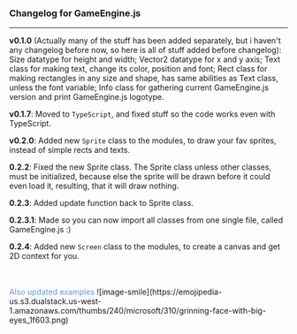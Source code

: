 ### **Changelog for GameEngine.js**
----
**v0.1.0** (Actually many of the stuff has been added separately, but i haven't any changelog before now, so here is all of stuff added before changelog): Size datatype for height and width; Vector2 datatype for x and y axis; Text class for making text, change its color, position and font; Rect class for making rectangles in any size and shape, has same abilities as Text class, unless the font variable; Info class for gathering current GameEngine.js version and print GameEngine.js logotype.

**v0.1.7**: Moved to `TypeScript`, and fixed stuff so the code works even with TypeScript.

**v0.2.0**: Added new `Sprite` class to the modules, to draw your fav sprites, instead of simple rects and texts.

**0.2.2**: Fixed the new Sprite class. The Sprite class unless other classes, must be initialized, because else the sprite will be drawn before it could even load it, resulting, that it will draw nothing. 

**0.2.3**: Added update function back to Sprite class.

**0.2.3.1**: Made so you can now import all classes from one single file, called GameEngine.js :)

**0.2.4**: Added new `Screen` class to the modules, to create a canvas and get 2D context for you.



<br>
<br>
<span style="color: cornflowerblue;">Also updated examples</span> ![image-smile](https://emojipedia-us.s3.dualstack.us-west-1.amazonaws.com/thumbs/240/microsoft/310/grinning-face-with-big-eyes_1f603.png)
